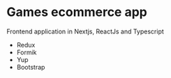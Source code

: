 # Games ecommerce app
Frontend application in Nextjs, ReactJs and Typescript

- Redux
- Formik
- Yup
- Bootstrap
